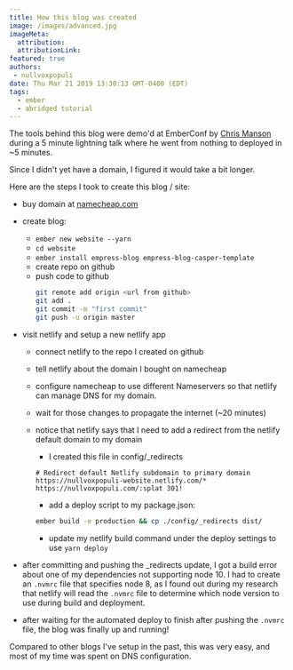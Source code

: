 ```yaml
---
title: How this blog was created
image: /images/advanced.jpg
imageMeta:
  attribution:
  attributionLink:
featured: true
authors:
 - nullvoxpopuli
date: Thu Mar 21 2019 13:30:13 GMT-0400 (EDT)
tags:
  - ember
  - abridged tutorial
---
```


The tools behind this blog were demo'd at EmberConf by [Chris Manson](https://twitter.com/real_ate) during a 5 minute lightning talk where he went from nothing to deployed in ~5 minutes.

Since I didn't yet have a domain, I figured it would take a bit longer.

Here are the steps I took to create this blog / site:
- buy domain at [namecheap.com](namecheap.com)
- create blog:
    - `ember new website --yarn`
    - `cd website`
    - `ember install empress-blog empress-blog-casper-template`
    - create repo on github
    - push code to github
      ```bash
      git remote add origin <url from github>
      git add .
      git commit -m "first commit"
      git push -u origin master
      ```
    
- visit netlify and setup a new netlify app
    - connect netlify to the repo I created on github
    - tell netlify about the domain I bought on namecheap
    - configure namecheap to use different Nameservers so that netlify can manage DNS for my domain.
    - wait for those changes to propagate the internet (~20 minutes)
    - notice that netlify says that I need to add a redirect from the netlify default domain to my domain
        - I created this file in config/_redirects
        
        ```
        # Redirect default Netlify subdomain to primary domain
        https://nullvoxpopuli-website.netlify.com/* https://nullvoxpopuli.com/:splat 301!
        ```
        - add a deploy script to my package.json:
        ```bash
        ember build -e production && cp ./config/_redirects dist/
        ```
        - update my netlify build command under the deploy settings to use `yarn deploy`
- after committing and pushing the _redirects update, I got a build error about one of my dependencies not supporting node 10. I had to create an `.nvmrc` file that specifies node 8, as I found out during my research that netlify will read the `.nvmrc` file to determine which node version to use during build and deployment.
- after waiting for the automated deploy to finish after pushing the `.nvmrc` file, the blog was finally up and running!

Compared to other blogs I've setup in the past, this was very easy, and most of my time was spent on DNS configuration.
